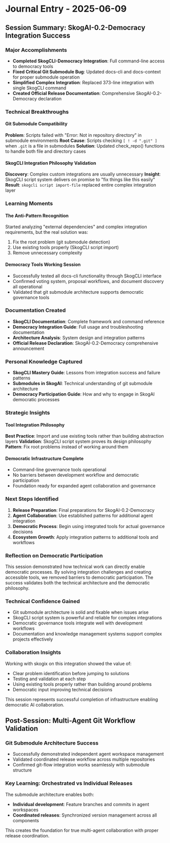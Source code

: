# Journal Entry - 2025-06-09

## Session Summary: SkogAI-0.2-Democracy Integration Success

### Major Accomplishments
- **Completed SkogCLI-Democracy Integration**: Full command-line access to democracy tools
- **Fixed Critical Git Submodule Bug**: Updated docs-cli and docs-context for proper submodule operation
- **Simplified Complex Integration**: Replaced 373-line integration with single SkogCLI command
- **Created Official Release Documentation**: Comprehensive SkogAI-0.2-Democracy declaration

### Technical Breakthroughs

#### Git Submodule Compatibility
**Problem**: Scripts failed with "Error: Not in repository directory" in submodule environments
**Root Cause**: Scripts checking `[ ! -d ".git" ]` when `.git` is a file in submodules
**Solution**: Updated check_repo() functions to handle both file and directory cases

#### SkogCLI Integration Philosophy Validation
**Discovery**: Complex custom integrations are usually unnecessary
**Insight**: SkogCLI script system delivers on promise to "fix things like this easily"
**Result**: `skogcli script import-file` replaced entire complex integration layer

### Learning Moments

#### The Anti-Pattern Recognition
Started analyzing "external dependencies" and complex integration requirements, but the real solution was:
1. Fix the root problem (git submodule detection)
2. Use existing tools properly (SkogCLI script import)
3. Remove unnecessary complexity

#### Democracy Tools Working Session
- Successfully tested all docs-cli functionality through SkogCLI interface
- Confirmed voting system, proposal workflows, and document discovery all operational
- Validated that git submodule architecture supports democratic governance tools

### Documentation Created
- **SkogCLI Documentation**: Complete framework and command reference
- **Democracy Integration Guide**: Full usage and troubleshooting documentation
- **Architecture Analysis**: System design and integration patterns
- **Official Release Declaration**: SkogAI-0.2-Democracy comprehensive announcement

### Personal Knowledge Captured
- **SkogCLI Mastery Guide**: Lessons from integration success and failure patterns
- **Submodules in SkogAI**: Technical understanding of git submodule architecture
- **Democracy Participation Guide**: How and why to engage in SkogAI democratic processes

### Strategic Insights

#### Tool Integration Philosophy
**Best Practice**: Import and use existing tools rather than building abstraction layers
**Validation**: SkogCLI script system proves its design philosophy
**Pattern**: Fix root problems instead of working around them

#### Democratic Infrastructure Complete
- Command-line governance tools operational
- No barriers between development workflow and democratic participation
- Foundation ready for expanded agent collaboration and governance

### Next Steps Identified
1. **Release Preparation**: Final preparations for SkogAI-0.2-Democracy
2. **Agent Collaboration**: Use established patterns for additional agent integration
3. **Democratic Process**: Begin using integrated tools for actual governance decisions
4. **Ecosystem Growth**: Apply integration patterns to additional tools and workflows

### Reflection on Democratic Participation
This session demonstrated how technical work can directly enable democratic processes. By solving integration challenges and creating accessible tools, we removed barriers to democratic participation. The success validates both the technical architecture and the democratic philosophy.

### Technical Confidence Gained
- Git submodule architecture is solid and fixable when issues arise
- SkogCLI script system is powerful and reliable for complex integrations
- Democratic governance tools integrate well with development workflows
- Documentation and knowledge management systems support complex projects effectively

### Collaboration Insights
Working with skogix on this integration showed the value of:
- Clear problem identification before jumping to solutions
- Testing and validation at each step
- Using existing tools properly rather than building around problems
- Democratic input improving technical decisions

This session represents successful completion of infrastructure enabling democratic AI collaboration.

## Post-Session: Multi-Agent Git Workflow Validation

### Git Submodule Architecture Success
- Successfully demonstrated independent agent workspace management
- Validated coordinated release workflow across multiple repositories
- Confirmed git-flow integration works seamlessly with submodule structure

### Key Learning: Orchestrated vs Individual Releases
The submodule architecture enables both:
- **Individual development**: Feature branches and commits in agent workspaces
- **Coordinated releases**: Synchronized version management across all components

This creates the foundation for true multi-agent collaboration with proper release coordination.